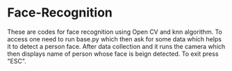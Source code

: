 # Face-Recognition

These are codes for face recognition using Open CV and knn algorithm. To access one need to run base.py which then ask for some data which helps it to detect a person face. After data collection and it runs the camera which then displays name of person whose face is beign detected. To exit press "ESC".
